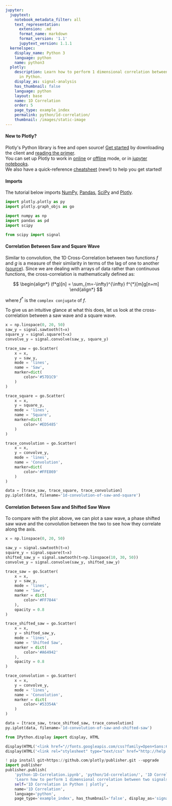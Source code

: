 ```yaml
---
jupyter:
  jupytext:
    notebook_metadata_filter: all
    text_representation:
      extension: .md
      format_name: markdown
      format_version: '1.1'
      jupytext_version: 1.1.1
  kernelspec:
    display_name: Python 3
    language: python
    name: python3
  plotly:
    description: Learn how to perform 1 dimensional correlation between two signals
      in Python.
    display_as: signal-analysis
    has_thumbnail: false
    language: python
    layout: base
    name: 1D Correlation
    order: 5
    page_type: example_index
    permalink: python/1d-correlation/
    thumbnail: /images/static-image
---
```


#### New to Plotly?
Plotly's Python library is free and open source! [Get started](https://plot.ly/python/getting-started/) by downloading the client and [reading the primer](https://plot.ly/python/getting-started/).
<br>You can set up Plotly to work in [online](https://plot.ly/python/getting-started/#initialization-for-online-plotting) or [offline](https://plot.ly/python/getting-started/#initialization-for-offline-plotting) mode, or in [jupyter notebooks](https://plot.ly/python/getting-started/#start-plotting-online).
<br>We also have a quick-reference [cheatsheet](https://images.plot.ly/plotly-documentation/images/python_cheat_sheet.pdf) (new!) to help you get started!


#### Imports
The tutorial below imports [NumPy](http://www.numpy.org/), [Pandas](https://plot.ly/pandas/intro-to-pandas-tutorial/), [SciPy](https://www.scipy.org/) and [Plotly](https://plot.ly/python/getting-started/).

```python
import plotly.plotly as py
import plotly.graph_objs as go

import numpy as np
import pandas as pd
import scipy

from scipy import signal
```

#### Correlation Between Saw and Square Wave
Similar to convolution, the 1D Cross-Correlation between two functions $f$ and $g$ is a measure of their similarity in terms of the lag of one to another ([source](https://en.wikipedia.org/wiki/Convolution)). Since we are dealing with arrays of data rather than continuous functions, the cross-correlation is mathematically defined as:

$$
\begin{align*}
(f*g)[n] = \sum_{m=-\infty}^{\infty} f^{*}[m]g[n+m]
\end{align*}
$$

where $f^*$ is the `complex conjugate` of $f$.

To give us an intuitive glance at what this does, let us look at the cross-correlation between a saw wave and a square wave.

```python
x = np.linspace(0, 20, 50)
saw_y = signal.sawtooth(t=x)
square_y = signal.square(t=x)
convolve_y = signal.convolve(saw_y, square_y)

trace_saw = go.Scatter(
    x = x,
    y = saw_y,
    mode = 'lines',
    name = 'Saw',
    marker=dict(
        color='#57D1C9'
    )
)

trace_square = go.Scatter(
    x = x,
    y = square_y,
    mode = 'lines',
    name = 'Square',
    marker=dict(
        color='#ED5485'
    )
)

trace_convolution = go.Scatter(
    x = x,
    y = convolve_y,
    mode = 'lines',
    name = 'Convolution',
    marker=dict(
        color='#FFE869'
    )
)

data = [trace_saw, trace_square, trace_convolution]
py.iplot(data, filename='1d-convolution-of-saw-and-square')
```

#### Correlation Between Saw and Shifted Saw Wave
To compare with the plot above, we can plot a saw wave, a phase shifted saw wave and the convolution between the two to see how they correlate along the axis.

```python
x = np.linspace(0, 20, 50)

saw_y = signal.sawtooth(t=x)
square_y = signal.square(t=x)
shifted_saw_y = signal.sawtooth(t=np.linspace(10, 30, 50))
convolve_y = signal.convolve(saw_y, shifted_saw_y)

trace_saw = go.Scatter(
    x = x,
    y = saw_y,
    mode = 'lines',
    name = 'Saw',
    marker = dict(
        color='#FF7844'
    ),
    opacity = 0.8
)

trace_shifted_saw = go.Scatter(
    x = x,
    y = shifted_saw_y,
    mode = 'lines',
    name = 'Shifted Saw',
    marker = dict(
        color='#A64942'
    ),
    opacity = 0.8
)

trace_convolution = go.Scatter(
    x = x,
    y = convolve_y,
    mode = 'lines',
    name = 'Convolution',
    marker = dict(
        color='#53354A'
    )
)

data = [trace_saw, trace_shifted_saw, trace_convolution]
py.iplot(data, filename='1d-convolution-of-saw-and-shifted-saw')
```

```python
from IPython.display import display, HTML

display(HTML('<link href="//fonts.googleapis.com/css?family=Open+Sans:600,400,300,200|Inconsolata|Ubuntu+Mono:400,700" rel="stylesheet" type="text/css" />'))
display(HTML('<link rel="stylesheet" type="text/css" href="http://help.plot.ly/documentation/all_static/css/ipython-notebook-custom.css">'))

! pip install git+https://github.com/plotly/publisher.git --upgrade
import publisher
publisher.publish(
    'python-1D-Correlation.ipynb', 'python/1d-correlation/', '1D Correlation | plotly',
    'Learn how to perform 1 dimensional correlation between two signals in Python.',
    self='1D Correlation in Python | plotly',
    name='1D Correlation',
    language='python',
    page_type='example_index', has_thumbnail='false', display_as='signal-analysis', order=5)
```

```python

```
